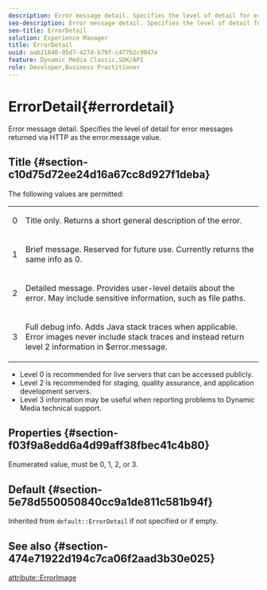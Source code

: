 ```yaml
---
description: Error message detail. Specifies the level of detail for error messages returned via HTTP as the error.message value.
seo-description: Error message detail. Specifies the level of detail for error messages returned via HTTP as the error.message value.
seo-title: ErrorDetail
solution: Experience Manager
title: ErrorDetail
uuid: aab11640-95d7-427d-b79f-c477b2c9047e
feature: Dynamic Media Classic,SDK/API
role: Developer,Business Practitioner
---
```


# ErrorDetail{#errordetail}

Error message detail. Specifies the level of detail for error messages returned via HTTP as the error.message value.

## Title {#section-c10d75d72ee24d16a67cc8d927f1deba}

The following values are permitted:

<table id="simpletable_7904444FF9F14D678F05094CA9E45664"> 
 <tr class="strow"> 
  <td class="stentry"> <p>0 </p></td> 
  <td class="stentry"> <p>Title only. Returns a short general description of the error. </p></td> 
 </tr> 
 <tr class="strow"> 
  <td class="stentry"> <p>1 </p></td> 
  <td class="stentry"> <p>Brief message. Reserved for future use. Currently returns the same info as 0. </p></td> 
 </tr> 
 <tr class="strow"> 
  <td class="stentry"> <p>2 </p></td> 
  <td class="stentry"> <p>Detailed message. Provides user-level details about the error. May include sensitive information, such as file paths. </p></td> 
 </tr> 
 <tr class="strow"> 
  <td class="stentry"> <p>3 </p></td> 
  <td class="stentry"> <p>Full debug info. Adds Java stack traces when applicable. Error images never include stack traces and instead return level 2 information in <span class="codeph"> $error.message</span>. </p></td> 
 </tr> 
</table>

* Level 0 is recommended for live servers that can be accessed publicly. 
* Level 2 is recommended for staging, quality assurance, and application development servers. 
* Level 3 information may be useful when reporting problems to Dynamic Media technical support.

## Properties {#section-f03f9a8edd6a4d99aff38fbec41c4b80}

Enumerated value, must be 0, 1, 2, or 3.

## Default {#section-5e78d550050840cc9a1de811c581b94f}

Inherited from `default::ErrorDetail` if not specified or if empty.

## See also {#section-474e71922d194c7ca06f2aad3b30e025}

[attribute::ErrorImage](../../../../../ir-api/material-cat/image-rendering-api-ref/c-ir-material-catalog/c-ir-attributes-reference/r-ir-errorimage.md#reference-b58bdaba96074c52802ca8dc54bfe2f0) 

